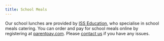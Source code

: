 ```yaml
---
title: School Meals
---
```


Our school lunches are provided by [ISS Education](https://www.uk.issworld.com/), who specialise in school meals catering. You can order and pay for school meals online by registering at [parentpay.com](https://www.parentpay.com/). Please [contact us](/contact-us) if you have any issues.
